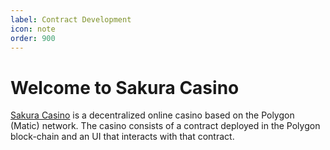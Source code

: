 ```yaml
---
label: Contract Development
icon: note
order: 900
---
```

# Welcome to Sakura Casino

[Sakura Casino](https://sakura.casino) is a decentralized online casino based on the Polygon (Matic) network. The casino consists of a contract deployed in the Polygon block-chain and an UI that interacts with that contract.


